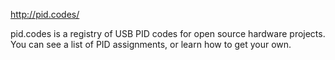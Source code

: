 http://pid.codes/

pid.codes is a registry of USB PID codes for open source hardware projects. You can see a list of PID assignments, or learn how to get your own.
